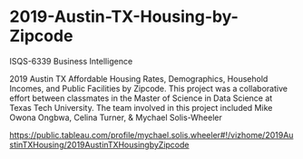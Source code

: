 # 2019-Austin-TX-Housing-by-Zipcode
ISQS-6339 Business Intelligence

2019 Austin TX Affordable Housing Rates, Demographics, Household Incomes, and Public Facilities by Zipcode. This project was a collaborative effort between classmates in the Master of Science in Data Science at Texas Tech University. The team involved in this project included Mike Owona Ongbwa, Celina Turner, & Mychael Solis-Wheeler

https://public.tableau.com/profile/mychael.solis.wheeler#!/vizhome/2019AustinTXHousing/2019AustinTXHousingbyZipcode

